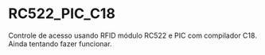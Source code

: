 # RC522_PIC_C18
Controle de acesso usando RFID módulo RC522 e PIC com compilador C18. Ainda tentando fazer funcionar. 
